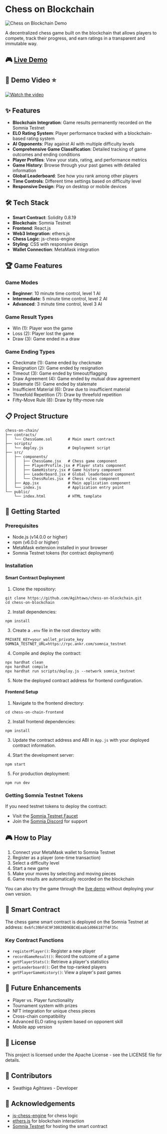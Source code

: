 # Chess on Blockchain

![Chess on Blockchain Demo](chess-on-chain-frontend/public/images.jpg)

A decentralized chess game built on the blockchain that allows players to compete, track their progress, and earn ratings in a transparent and immutable way.

## 🎮 [Live Demo](https://chess-on-blockchain.vercel.app/)

## 🎥 Demo Video ⭐

[![Watch the video](https://img.youtube.com/vi/xhVU1DT6rJQ/0.jpg)](https://www.youtube.com/watch?v=xhVU1DT6rJQ)


## ✨ Features

- **Blockchain Integration**: Game results permanently recorded on the Somnia Testnet
- **ELO Rating System**: Player performance tracked with a blockchain-based rating system
- **AI Opponents**: Play against AI with multiple difficulty levels
- **Comprehensive Game Classification**: Detailed tracking of game outcomes and ending conditions
- **Player Profiles**: View your stats, rating, and performance metrics
- **Game History**: Browse through your past games with detailed information
- **Global Leaderboard**: See how you rank among other players
- **Time Controls**: Different time settings based on difficulty level
- **Responsive Design**: Play on desktop or mobile devices

## 🛠️ Tech Stack

- **Smart Contract**: Solidity 0.8.19
- **Blockchain**: Somnia Testnet
- **Frontend**: React.js
- **Web3 Integration**: ethers.js
- **Chess Logic**: js-chess-engine
- **Styling**: CSS with responsive design
- **Wallet Connection**: MetaMask integration

## 🏆 Game Features

### Game Modes
- **Beginner**: 10 minute time control, level 1 AI
- **Intermediate**: 5 minute time control, level 2 AI
- **Advanced**: 3 minute time control, level 3 AI

### Game Result Types
- Win (1): Player won the game
- Loss (2): Player lost the game
- Draw (3): Game ended in a draw

### Game Ending Types
- Checkmate (1): Game ended by checkmate
- Resignation (2): Game ended by resignation
- Timeout (3): Game ended by timeout/flagging
- Draw Agreement (4): Game ended by mutual draw agreement
- Stalemate (5): Game ended by stalemate
- Insufficient Material (6): Draw due to insufficient material
- Threefold Repetition (7): Draw by threefold repetition
- Fifty-Move Rule (8): Draw by fifty-move rule

## 📋 Project Structure

```
chess-on-chain/
├── contracts/
│   └── ChessGame.sol       # Main smart contract
├── scripts/
│   └── deploy.js           # Deployment script
├── src/
│   ├── components/
│   │   ├── ChessGame.jsx   # Chess game component
│   │   ├── PlayerProfile.jsx # Player stats component
│   │   ├── GameHistory.jsx # Game history component
│   │   ├── Leaderboard.jsx # Global leaderboard component
│   │   └── ChessRules.jsx  # Chess rules component
│   ├── App.jsx             # Main application component
│   └── index.js            # Application entry point
└── public/
    └── index.html          # HTML template
```

## 🚀 Getting Started

### Prerequisites
- Node.js (v14.0.0 or higher)
- npm (v6.0.0 or higher)
- MetaMask extension installed in your browser
- Somnia Testnet tokens (for contract deployment)

### Installation

#### Smart Contract Deployment
1. Clone the repository:
```
git clone https://github.com/Agihtaws/chess-on-blockchain.git
cd chess-on-blockchain
```

2. Install dependencies:
```
npm install
```

3. Create a `.env` file in the root directory with:
```
PRIVATE_KEY=your_wallet_private_key
SOMNIA_TESTNET_URL=https://rpc.ankr.com/somnia_testnet
```

4. Compile and deploy the contract:
```
npx hardhat clean
npx hardhat compile
npx hardhat run scripts/deploy.js --network somnia_testnet
```

5. Note the deployed contract address for frontend configuration.

#### Frontend Setup
1. Navigate to the frontend directory:
```
cd chess-on-chain-frontend
```

2. Install frontend dependencies:
```
npm install
```

3. Update the contract address and ABI in `App.js` with your deployed contract information.

4. Start the development server:
```
npm start
```

5. For production deployment:
```
npm run dev
```

### Getting Somnia Testnet Tokens
If you need testnet tokens to deploy the contract:
- Visit the [Somnia Testnet Faucet](https://testnet.somnia.network/)
- Join the [Somnia Discord](https://discord.com/channels/1209923224620761088/1306988055135256738) for support

## 🎮 How to Play

1. Connect your MetaMask wallet to Somnia Testnet
2. Register as a player (one-time transaction)
3. Select a difficulty level
4. Start a new game
5. Make your moves by selecting and moving pieces
6. Game results are automatically recorded on the blockchain

You can also try the game through the [live demo](https://chess-on-blockchain.vercel.app/) without deploying your own version.

## 🔗 Smart Contract

The chess game smart contract is deployed on the Somnia Testnet at address:
`0x6fc39bFdC9F30028D9EBC4Eaab1d066187f4F35c`

### Key Contract Functions

- `registerPlayer()`: Register a new player
- `recordGameResult()`: Record the outcome of a game
- `getPlayerStats()`: Retrieve a player's statistics
- `getLeaderboard()`: Get the top-ranked players
- `getPlayerGameHistory()`: View a player's past games

## 🎯 Future Enhancements

- Player vs. Player functionality
- Tournament system with prizes
- NFT integration for unique chess pieces
- Cross-chain compatibility
- Advanced ELO rating system based on opponent skill
- Mobile app version

## 📄 License

This project is licensed under the Apache License - see the LICENSE file for details.

## 👥 Contributors

- Swathiga Agihtaws - Developer

## 🙏 Acknowledgements

- [js-chess-engine](https://github.com/josefjadrny/js-chess-engine) for chess logic
- [ethers.js](https://docs.ethers.io/) for blockchain interaction
- [Somnia Testnet](https://somnianetwork.com) for hosting the smart contract
